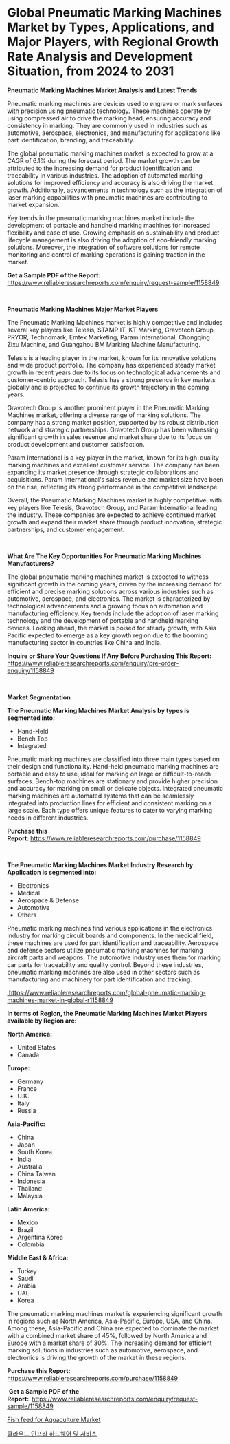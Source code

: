 <p><h1>Global Pneumatic Marking Machines Market by Types, Applications, and Major Players, with Regional Growth Rate Analysis and Development Situation, from 2024 to 2031</h1></p><p><strong>Pneumatic Marking Machines Market Analysis and Latest Trends</strong></p>
<p><p>Pneumatic marking machines are devices used to engrave or mark surfaces with precision using pneumatic technology. These machines operate by using compressed air to drive the marking head, ensuring accuracy and consistency in marking. They are commonly used in industries such as automotive, aerospace, electronics, and manufacturing for applications like part identification, branding, and traceability.</p><p>The global pneumatic marking machines market is expected to grow at a CAGR of 6.1% during the forecast period. The market growth can be attributed to the increasing demand for product identification and traceability in various industries. The adoption of automated marking solutions for improved efficiency and accuracy is also driving the market growth. Additionally, advancements in technology such as the integration of laser marking capabilities with pneumatic machines are contributing to market expansion.</p><p>Key trends in the pneumatic marking machines market include the development of portable and handheld marking machines for increased flexibility and ease of use. Growing emphasis on sustainability and product lifecycle management is also driving the adoption of eco-friendly marking solutions. Moreover, the integration of software solutions for remote monitoring and control of marking operations is gaining traction in the market.</p></p>
<p><strong>Get a Sample PDF of the Report:&nbsp;</strong> <a href="https://www.reliableresearchreports.com/enquiry/request-sample/1158849">https://www.reliableresearchreports.com/enquiry/request-sample/1158849</a></p>
<p>&nbsp;</p>
<p><strong>Pneumatic Marking Machines Major Market Players</strong></p>
<p><p>The Pneumatic Marking Machines market is highly competitive and includes several key players like Telesis, STAMP'IT, KT Marking, Gravotech Group, PRYOR, Technomark, Emtex Marketing, Param International, Chongqing Zixu Machine, and Guangzhou BM Marking Machine Manufacturing. </p><p>Telesis is a leading player in the market, known for its innovative solutions and wide product portfolio. The company has experienced steady market growth in recent years due to its focus on technological advancements and customer-centric approach. Telesis has a strong presence in key markets globally and is projected to continue its growth trajectory in the coming years.</p><p>Gravotech Group is another prominent player in the Pneumatic Marking Machines market, offering a diverse range of marking solutions. The company has a strong market position, supported by its robust distribution network and strategic partnerships. Gravotech Group has been witnessing significant growth in sales revenue and market share due to its focus on product development and customer satisfaction.</p><p>Param International is a key player in the market, known for its high-quality marking machines and excellent customer service. The company has been expanding its market presence through strategic collaborations and acquisitions. Param International's sales revenue and market size have been on the rise, reflecting its strong performance in the competitive landscape.</p><p>Overall, the Pneumatic Marking Machines market is highly competitive, with key players like Telesis, Gravotech Group, and Param International leading the industry. These companies are expected to achieve continued market growth and expand their market share through product innovation, strategic partnerships, and customer engagement.</p></p>
<p>&nbsp;</p>
<p><strong>What Are The Key Opportunities For Pneumatic Marking Machines Manufacturers?</strong></p>
<p><p>The global pneumatic marking machines market is expected to witness significant growth in the coming years, driven by the increasing demand for efficient and precise marking solutions across various industries such as automotive, aerospace, and electronics. The market is characterized by technological advancements and a growing focus on automation and manufacturing efficiency. Key trends include the adoption of laser marking technology and the development of portable and handheld marking devices. Looking ahead, the market is poised for steady growth, with Asia Pacific expected to emerge as a key growth region due to the booming manufacturing sector in countries like China and India.</p></p>
<p><strong>Inquire or Share Your Questions If Any Before Purchasing This Report:</strong> <a href="https://www.reliableresearchreports.com/enquiry/pre-order-enquiry/1158849">https://www.reliableresearchreports.com/enquiry/pre-order-enquiry/1158849</a></p>
<p>&nbsp;</p>
<p><strong>Market Segmentation</strong></p>
<p><strong>The Pneumatic Marking Machines Market Analysis by types is segmented into:</strong></p>
<p><ul><li>Hand-Held</li><li>Bench Top</li><li>Integrated</li></ul></p>
<p><p>Pneumatic marking machines are classified into three main types based on their design and functionality. Hand-held pneumatic marking machines are portable and easy to use, ideal for marking on large or difficult-to-reach surfaces. Bench-top machines are stationary and provide higher precision and accuracy for marking on small or delicate objects. Integrated pneumatic marking machines are automated systems that can be seamlessly integrated into production lines for efficient and consistent marking on a large scale. Each type offers unique features to cater to varying marking needs in different industries.</p></p>
<p><strong>Purchase this Report:&nbsp;</strong><a href="https://www.reliableresearchreports.com/purchase/1158849">https://www.reliableresearchreports.com/purchase/1158849</a></p>
<p>&nbsp;</p>
<p><strong>The Pneumatic Marking Machines Market Industry Research by Application is segmented into:</strong></p>
<p><ul><li>Electronics</li><li>Medical</li><li>Aerospace & Defense</li><li>Automotive</li><li>Others</li></ul></p>
<p><p>Pneumatic marking machines find various applications in the electronics industry for marking circuit boards and components. In the medical field, these machines are used for part identification and traceability. Aerospace and defense sectors utilize pneumatic marking machines for marking aircraft parts and weapons. The automotive industry uses them for marking car parts for traceability and quality control. Beyond these industries, pneumatic marking machines are also used in other sectors such as manufacturing and machinery for part identification and tracking.</p></p>
<p><a href="https://www.reliableresearchreports.com/global-pneumatic-marking-machines-market-in-global-r1158849">&nbsp;https://www.reliableresearchreports.com/global-pneumatic-marking-machines-market-in-global-r1158849</a></p>
<p><strong>In terms of Region, the Pneumatic Marking Machines Market Players available by Region are:</strong></p>
<p>
    <p> <strong> North America: </strong>
        <ul>
            <li>United States</li>
            <li>Canada</li>
        </ul>
        </p> 
    <p> <strong> Europe: </strong>
        <ul>
            <li>Germany</li>
            <li>France</li>
            <li>U.K.</li>
            <li>Italy</li>
            <li>Russia</li>
        </ul>
        </p> 
    <p> <strong> Asia-Pacific: </strong>
        <ul>
            <li>China</li>
            <li>Japan</li>
            <li>South Korea</li>
            <li>India</li>
            <li>Australia</li>
            <li>China Taiwan</li>
            <li>Indonesia</li>
            <li>Thailand</li>
            <li>Malaysia</li>
        </ul>
        </p> 
    <p> <strong> Latin America: </strong>
        <ul>
            <li>Mexico</li>
            <li>Brazil</li>
            <li>Argentina Korea</li>
            <li>Colombia</li>
        </ul>
        </p> 
    <p> <strong> Middle East & Africa: </strong>
        <ul>
            <li>Turkey</li>
            <li>Saudi</li>
            <li>Arabia</li>
            <li>UAE</li>
            <li>Korea</li>
        </ul>
    </p>
    </p>
<p><p>The pneumatic marking machines market is experiencing significant growth in regions such as North America, Asia-Pacific, Europe, USA, and China. Among these, Asia-Pacific and China are expected to dominate the market with a combined market share of 45%, followed by North America and Europe with a market share of 30%. The increasing demand for efficient marking solutions in industries such as automotive, aerospace, and electronics is driving the growth of the market in these regions.</p></p>
<p><strong>Purchase this Report: </strong><a href="https://www.reliableresearchreports.com/purchase/1158849">https://www.reliableresearchreports.com/purchase/1158849</a></p>
<p>&nbsp;<strong>Get a Sample PDF of the Report:&nbsp;&nbsp;</strong><a href="https://www.reliableresearchreports.com/enquiry/request-sample/1158849">https://www.reliableresearchreports.com/enquiry/request-sample/1158849</a></p>
<p><strong></strong></p>
<p><p><a href="https://issuu.com/reportprime-2/docs/fish-feed-for-aquaculture-market-size-2030.pptx">Fish feed for Aquaculture Market</a></p><p><a href="https://github.com/sougarounis/Market-Research-Report-List-4/blob/main/264783381120.md">클라우드 인프라 하드웨어 및 서비스</a></p></p>